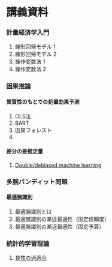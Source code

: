 # 講義資料


### 計量経済学入門
1. 線形回帰モデル 1
2. 線形回帰モデル 2
3. 操作変数法 1
4. 操作変数法 2

### 因果推論

#### 異質性のもとでの処置効果予測
1. OLS法
2. BART
3. 因果フォレスト
4. 


#### 差分の差推定量
1. [Double/debiased machine learning](https://speakerdeck.com/masakat0/dmlniyoruchai-fen-falsechai-tui-ding)


### 多腕バンディット問題

#### 最適腕識別
1. 最適腕識別とは
2. 最適腕識別の漸近最適性（固定信頼度）
3. 最適腕識別の漸近最適性（固定予算）

### 統計的学習理論
1. [良性の過適合](https://speakerdeck.com/masakat0/liang-xing-falseguo-shi-he)







